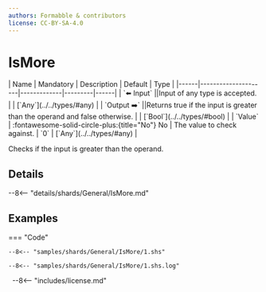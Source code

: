 ```yaml
---
authors: Formabble & contributors
license: CC-BY-SA-4.0
---
```



# IsMore

<div class="sh-parameters" markdown="1">
| Name | Mandatory | Description | Default | Type |
|------|---------------------|-------------|---------|------|
| `⬅️ Input` ||Input of any type is accepted. | | [`Any`](../../types/#any) |
| `Output ➡️` ||Returns true if the input is greater than the operand and false otherwise. | | [`Bool`](../../types/#bool) |
| `Value` | :fontawesome-solid-circle-plus:{title="No"} No  | The value to check against. | `0` | [`Any`](../../types/#any) |

</div>

Checks if the input is greater than the operand.

## Details

--8<-- "details/shards/General/IsMore.md"


## Examples

=== "Code"

  ```x86asm linenums="1"
  --8<-- "samples/shards/General/IsMore/1.shs"
  ```

  ```
  --8<-- "samples/shards/General/IsMore/1.shs.log"
  ```
&nbsp;
--8<-- "includes/license.md"

